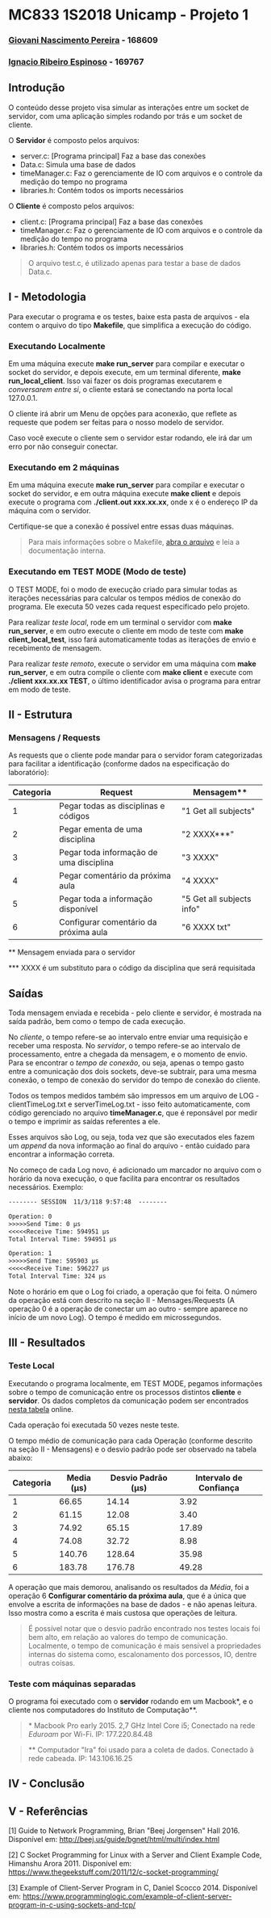 # MC833 1S2018 Unicamp - Projeto 1
### [Giovani Nascimento Pereira](github.com/giovaninppc) - 168609
### [Ignacio Ribeiro Espinoso](github.com/ignacioespinoso) - 169767


## Introdução
O conteúdo desse projeto visa simular as interações entre um socket de servidor, com uma aplicação simples rodando por trás e um socket de cliente.

O **Servidor** é composto pelos arquivos:
- server.c: [Programa principal] Faz a base das conexões
- Data.c: Simula uma base de dados
- timeManager.c: Faz o gerenciamente de IO com arquivos e o controle da medição do tempo no programa 
- libraries.h: Contém todos os imports necessários

O **Cliente** é composto pelos arquivos:
- client.c: [Programa principal] Faz a base das conexões
- timeManager.c: Faz o gerenciamente de IO com arquivos e o controle da medição do tempo no programa 
- libraries.h: Contém todos os imports necessários

> O arquivo test.c, é utilizado apenas para testar a base de dados Data.c.

## I - Metodologia
Para executar o programa e os testes, baixe esta pasta de arquivos - ela contem o arquivo do tipo **Makefile**, que simplifica a execução do código.

### Executando Localmente

Em uma máquina execute **make run_server** para compilar e executar o socket do servidor,
e depois execute, em um terminal diferente, **make run_local_client**. Isso vai fazer os dois programas executarem e *conversarem entre si*, o cliente estará se conectando na porta local 127.0.0.1.

O cliente irá abrir um Menu de opções para aconexão, que reflete as requeste que podem ser feitas para o nosso modelo de servidor.

Caso você execute o cliente sem o servidor estar rodando, ele irá dar um erro por não conseguir conectar.


### Executando em 2 máquinas

Em uma máquina execute **make run_server** para compilar e executar o socket do servidor,
e em outra máquina execute **make client** e depois execute o programa com **./client.out xxx.xx.xx**, onde x é o endereço IP da máquina com o servidor.

Certifique-se que a conexão é possível entre essas duas máquinas.

> Para mais informações sobre o Makefile, [abra o arquivo](https://github.com/ignacioespinoso/mc833/blob/master/proj1/Makefile) e leia a documentação interna.


### Executando em TEST MODE (Modo de teste)

O TEST MODE, foi o modo de execução criado para simular todas as iterações necessárias para calcular os tempos médios de conexão do programa. Ele executa 50 vezes cada request especificado pelo projeto.

Para realizar *teste local*, rode em um terminal o servidor com **make run_server**, e em outro execute o cliente em modo de teste com **make client_local_test**, isso fará automaticamente todas as iterações de envio e recebimento de mensagem.

Para realizar *teste remoto*, execute o servidor em uma máquina com **make run_server**, e em outra compile o cliente com **make client** e execute com **./client xxx.xx.xx TEST**, o último identificador avisa o programa para entrar em modo de teste.


## II - Estrutura

### Mensagens / Requests

As requests que o cliente pode mandar para o servidor foram categorizadas para facilitar a identificação (conforme dados na especificação do laboratório):

| Categoria | Request                                 | Mensagem**                |
|-----------|-----------------------------------------|---------------------------|
| 1         | Pegar todas as disciplinas e códigos    | "1 Get all subjects"      |
| 2         | Pegar ementa de uma disciplina          |  "2 XXXX***"              |
| 3         | Pegar toda informação de uma disciplina | "3 XXXX"                  |
| 4         | Pegar comentário da próxima aula        | "4 XXXX"                  |
| 5         | Pegar toda a informação disponível      | "5 Get all subjects info" |
| 6         | Configurar comentário da próxima aula   | "6 XXXX txt"              |

** Mensagem enviada para o servidor

*** XXXX é um substituto para o código da disciplina que será requisitada

## Saídas

Toda mensagem enviada e recebida - pelo cliente e servidor, é mostrada na saída padrão, bem como o tempo de cada execução.

No *cliente*, o tempo refere-se ao intervalo entre enviar uma requisição e receber uma resposta.
No *servidor*, o tempo refere-se ao intervalo de processamento, entre a chegada da mensagem, e o momento de envio. Para se encontrar o *tempo de conexão*, ou seja, apenas o tempo gasto entre a comunicação dos dois sockets, deve-se subtrair, para uma mesma conexão, o tempo de conexão do servidor do tempo de conexão do cliente.

Todos os tempos medidos também são impressos em um arquivo de LOG - clientTimeLog.txt e serverTimeLog.txt - isso feito automaticamente, com código gerenciado no arquivo **timeManager.c**, que é reponsável por medir o tempo e imprimir as saídas referentes a ele.

Esses arquivos são Log, ou seja, toda vez que são executados eles fazem um *append* da nova informação ao final do arquivo - então cuidado para encontrar a informação correta.

No começo de cada Log novo, é adicionado um marcador no arquivo com o horário da nova execução, o que facilita para encontrar os resultados necessários.
Exemplo:

```txt
-------- SESSION  11/3/118 9:57:48  --------

Operation: 0
>>>>>Send Time: 0 μs
<<<<<Receive Time: 594951 μs
Total Interval Time: 594951 μs

Operation: 1
>>>>>Send Time: 595903 μs
<<<<<Receive Time: 596227 μs
Total Interval Time: 324 μs

```
Note o horário em que o Log foi criado, a operação que foi feita. O número da operação está com descrito na seção II - Mensages/Requests (A operação 0 é a operação de conectar um ao outro - sempre aparece no início de um novo Log). O tempo é medido em microssegundos.


## III - Resultados

### Teste Local

Executando o programa localmente, em TEST MODE, pegamos informações sobre o tempo de comunicação entre os processos distintos **cliente** e  **servidor**. Os dados completos da comunicação podem ser encontrados [nesta tabela](https://docs.google.com/spreadsheets/d/1hvKi968pbDjVrS7xe3ppGN2-uGI_9jBCDU_SB1ZoQUE/edit?usp=sharing) online.

Cada operação foi executada 50 vezes neste teste.

O tempo médio de comunicação para cada Operação (conforme descrito na seção II - Mensagens) e o desvio padrão pode ser observado na tabela abaixo:

| Categoria | Media (μs) | Desvio Padrão (μs) | Intervalo de Confiança |
|-----------|------------|--------------------|------------------------|
| 1         | 66.65      | 14.14              | 3.92                   |
| 2         | 61.15      | 12.08              | 3.40                   |
| 3         | 74.92      | 65.15              | 17.89                  |
| 4         | 74.08      | 32.72              | 8.98                   |
| 5         | 140.76     | 128.64             | 35.98                  |
| 6         | 183.78     | 176.78             | 49.28                  |

A operação que mais demorou, analisando os resultados da *Média*, foi a operação 6 **Configurar comentário da próxima aula**, que é a única que envolve a escrita de informações na base de dados - e não apenas leitura. Isso mostra como a escrita é mais custosa que operações de leitura.

> É possível notar que o desvio padrão encontrado nos testes locais foi bem alto, em relação ao valores do tempo de comunicação. Localmente, o tempo de comunicação é mais sensível a propriedades internas do sistema como, escalonamento dos porcessos, IO, dentre outras coisas.


### Teste com máquinas separadas

O programa foi executado com o **servidor** rodando em um Macbook\*, e o cliente nos computadores do Instituto de Computação\*\*.




> \* Macbook Pro early 2015. 2,7 GHz Intel Core i5;
> Conectado na rede *Eduroam* por Wi-Fi. IP: 177.220.84.48

> \*\* Computador "Ira" foi usado para a coleta de dados.
> Conectado à rede cabeada. IP: 143.106.16.25


## IV - Conclusão



## V - Referências

[1] Guide to Network Programming, Brian "Beej Jorgensen" Hall 2016. Disponível em: http://beej.us/guide/bgnet/html/multi/index.html 

[2] C Socket Programming for Linux with a Server and Client Example Code,  Himanshu Arora 2011. Disponível em: https://www.thegeekstuff.com/2011/12/c-socket-programming/

[3] Example of Client-Server Program in C, Daniel Scocco 2014. Disponível em: https://www.programminglogic.com/example-of-client-server-program-in-c-using-sockets-and-tcp/